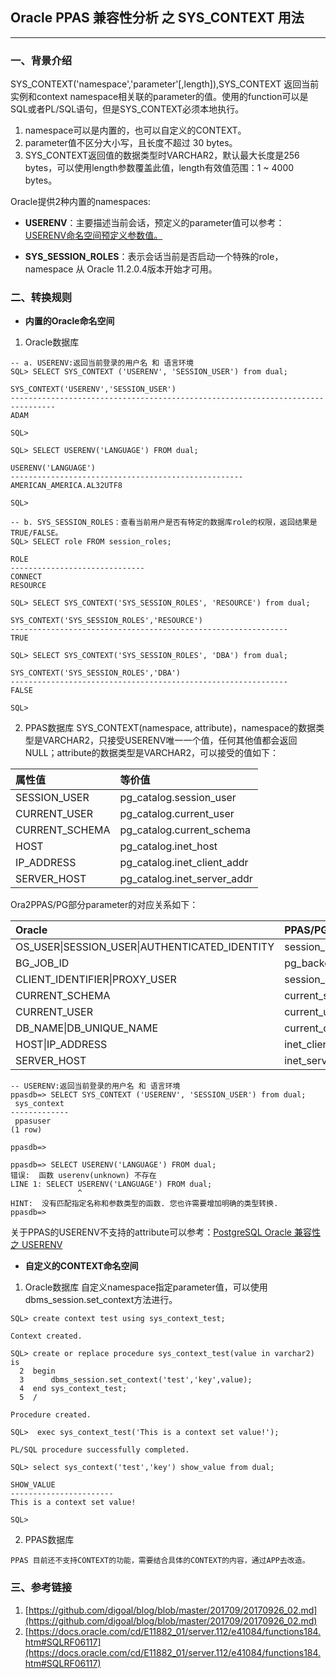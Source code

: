 
## Oracle PPAS 兼容性分析 之 SYS_CONTEXT 用法
---

### 一、背景介绍
SYS_CONTEXT('namespace','parameter'[,length]),SYS_CONTEXT 返回当前实例和context namespace相关联的parameter的值。使用的function可以是SQL或者PL/SQL语句，但是SYS_CONTEXT必须本地执行。
1. namespace可以是内置的，也可以自定义的CONTEXT。
2. parameter值不区分大小写，且长度不超过 30 bytes。
3. SYS_CONTEXT返回值的数据类型时VARCHAR2，默认最大长度是256 bytes，可以使用length参数覆盖此值，length有效值范围：1 ~ 4000 bytes。

Oracle提供2种内置的namespaces:

+ **USERENV**：主要描述当前会话，预定义的parameter值可以参考：
   [USERENV命名空间预定义参数值。](https://docs.oracle.com/cd/E11882_01/server.112/e41084/functions184.htm#SQLRF06117)
   
+ **SYS_SESSION_ROLES**：表示会话当前是否启动一个特殊的role，namespace 从 Oracle 11.2.0.4版本开始才可用。



### 二、转换规则

+ **内置的Oracle命名空间**
1. Oracle数据库
```
-- a. USERENV:返回当前登录的用户名 和 语言环境
SQL> SELECT SYS_CONTEXT ('USERENV', 'SESSION_USER') from dual;

SYS_CONTEXT('USERENV','SESSION_USER')
--------------------------------------------------------------------------------
ADAM

SQL> 

SQL> SELECT USERENV('LANGUAGE') FROM dual; 

USERENV('LANGUAGE')
----------------------------------------------------
AMERICAN_AMERICA.AL32UTF8

SQL> 

-- b. SYS_SESSION_ROLES：查看当前用户是否有特定的数据库role的权限，返回结果是TRUE/FALSE。
SQL> SELECT role FROM session_roles;

ROLE
------------------------------
CONNECT
RESOURCE

SQL> SELECT SYS_CONTEXT('SYS_SESSION_ROLES', 'RESOURCE') from dual;

SYS_CONTEXT('SYS_SESSION_ROLES','RESOURCE')
--------------------------------------------------------------
TRUE

SQL> SELECT SYS_CONTEXT('SYS_SESSION_ROLES', 'DBA') from dual;

SYS_CONTEXT('SYS_SESSION_ROLES','DBA')
--------------------------------------------------------------
FALSE

SQL> 

```
2. PPAS数据库
SYS_CONTEXT(namespace, attribute)，namespace的数据类型是VARCHAR2，只接受USERENV唯一一个值，任何其他值都会返回NULL；attribute的数据类型是VARCHAR2，可以接受的值如下：

|属性值       |等价值          |
|:-----------| :-------------|
|SESSION_USER   |pg_catalog.session_user|
|CURRENT_USER   |pg_catalog.current_user|
|CURRENT_SCHEMA |pg_catalog.current_schema|
|HOST           |pg_catalog.inet_host|
|IP_ADDRESS     |pg_catalog.inet_client_addr|
|SERVER_HOST    |pg_catalog.inet_server_addr|

Ora2PPAS/PG部分parameter的对应关系如下：

|   Oracle    |  PPAS/PG  |  
|:-----------| :-------------|
|OS_USER\|SESSION_USER\|AUTHENTICATED_IDENTITY |session_user|
|BG_JOB_ID|pg_backend_pid|
|CLIENT_IDENTIFIER\|PROXY_USER|session_user|
|CURRENT_SCHEMA|current_schema|
|CURRENT_USER|current_user|
|DB_NAME\|DB_UNIQUE_NAME|current_database|
|HOST\|IP_ADDRESS|inet_client_addr()|
|SERVER_HOST|inet_server_addr()|

```
-- USERENV:返回当前登录的用户名 和 语言环境
ppasdb=> SELECT SYS_CONTEXT ('USERENV', 'SESSION_USER') from dual;
 sys_context 
-------------
 ppasuser
(1 row)

ppasdb=> 

ppasdb=> SELECT USERENV('LANGUAGE') FROM dual; 
错误:  函数 userenv(unknown) 不存在
LINE 1: SELECT USERENV('LANGUAGE') FROM dual;
               ^
HINT:  没有匹配指定名称和参数类型的函数. 您也许需要增加明确的类型转换.
ppasdb=> 

```
关于PPAS的USERENV不支持的attribute可以参考：[PostgreSQL Oracle 兼容性 之 USERENV](https://github.com/digoal/blog/blob/master/201709/20170926_02.md)

+ **自定义的CONTEXT命名空间**
1. Oracle数据库
自定义namespace指定parameter值，可以使用dbms_session.set_context方法进行。
```
SQL> create context test using sys_context_test;

Context created.

SQL> create or replace procedure sys_context_test(value in varchar2) is 
  2  begin 
  3      dbms_session.set_context('test','key',value); 
  4  end sys_context_test; 
  5  /

Procedure created.

SQL>  exec sys_context_test('This is a context set value!');

PL/SQL procedure successfully completed.

SQL> select sys_context('test','key') show_value from dual;

SHOW_VALUE
-----------------------
This is a context set value!

SQL> 

```

2. PPAS数据库
```
PPAS 目前还不支持CONTEXT的功能，需要结合具体的CONTEXT的内容，通过APP去改造。
```


### 三、参考链接
1. [https://github.com/digoal/blog/blob/master/201709/20170926_02.md](https://github.com/digoal/blog/blob/master/201709/20170926_02.md)
2. [https://docs.oracle.com/cd/E11882_01/server.112/e41084/functions184.htm#SQLRF06117](https://docs.oracle.com/cd/E11882_01/server.112/e41084/functions184.htm#SQLRF06117)
